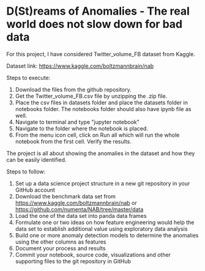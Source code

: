 # D(St)reams of Anomalies - The real world does not slow down for bad data

For this project, I have considered Twitter_volume_FB dataset from Kaggle.

Dataset link: https://www.kaggle.com/boltzmannbrain/nab

Steps to execute: 

1. Download the files from the github repository. 
2. Get the Twitter_volume_FB.csv file by unzipping the .zip file. 
3. Place the csv files in datasets folder and place the datasets folder in notebooks folder. The notebooks folder should also have ipynb file as well. 
4. Navigate to terminal and type "jupyter notebook" 
5. Navigate to the folder where the notebook is placed. 
6. From the menu icon cell, click on Run all which will run the whole notebook from the first cell. Verify the results.

The project is all about showing the anomalies in the dataset and how they can be easily identified.

Steps to follow:

1. Set up a data science project structure in a new git repository in your GitHub account
2. Download the benchmark data set from
https://www.kaggle.com/boltzmannbrain/nab or
https://github.com/numenta/NAB/tree/master/data
3. Load the one of the data set into panda data frames
4. Formulate one or two ideas on how feature engineering would help the data set to establish additional value using exploratory data analysis
5. Build one or more anomaly detection models to determine the anomalies using the other columns as features
6. Document your process and results
7. Commit your notebook, source code, visualizations and other supporting files to the git repository in GitHub
